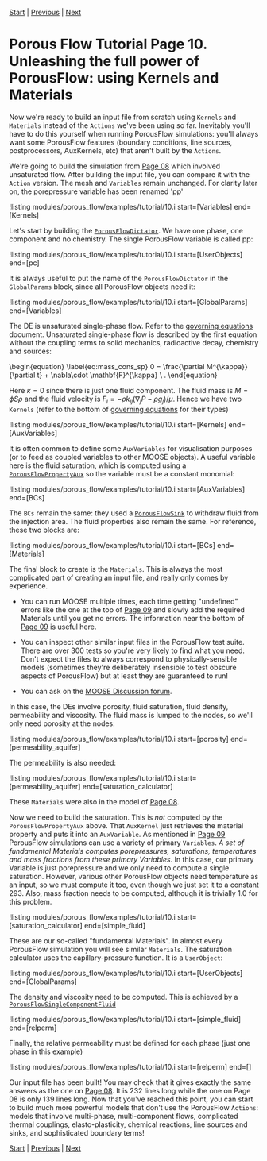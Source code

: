 [Start](porous_flow/tutorial_00.md) |
[Previous](porous_flow/tutorial_09.md) |
[Next](porous_flow/tutorial_11.md)

# Porous Flow Tutorial Page 10.  Unleashing the full power of PorousFlow: using Kernels and Materials

Now we're ready to build an input file from scratch using `Kernels` and `Materials` instead of the `Actions` we've been using so far.  Inevitably you'll have to do this yourself when running PorousFlow simulations: you'll always want some PorousFlow features (boundary conditions, line sources, postprocessors, AuxKernels, etc) that aren't built by the `Actions`.

We're going to build the simulation from [Page 08](porous_flow/tutorial_08.md) which involved unsaturated flow.  After building the input file, you can compare it with the `Action` version.  The mesh and `Variables` remain unchanged.  For clarity later on, the porepressure variable has been renamed 'pp'

!listing modules/porous_flow/examples/tutorial/10.i start=[Variables] end=[Kernels]

Let's start by building the [`PorousFlowDictator`](PorousFlowDictator.md).  We have one phase, one component and no chemistry.  The single PorousFlow variable is called pp:

!listing modules/porous_flow/examples/tutorial/10.i start=[UserObjects] end=[pc]

It is always useful to put the name of the `PorousFlowDictator` in the `GlobalParams` block, since all PorousFlow objects need it:

!listing modules/porous_flow/examples/tutorial/10.i start=[GlobalParams] end=[Variables]

The DE is unsaturated single-phase flow.  Refer to the [governing equations](porous_flow/governing_equations.md) document.  Unsaturated single-phase flow is described by the first equation without the coupling terms to solid mechanics, radioactive decay, chemistry and sources:

\begin{equation}
\label{eq:mass_cons_sp}
0 = \frac{\partial M^{\kappa}}{\partial t} + \nabla\cdot \mathbf{F}^{\kappa}  \ .
\end{equation}

Here $\kappa = 0$ since there is just one fluid component.  The fluid mass is $M = \phi S \rho$ and the fluid velocity is $F_{i} = -\rho k_{ij} (\nabla_{j} P - \rho g_{j}) / \mu$.  Hence we have two `Kernels` (refer to the bottom of [governing equations](porous_flow/governing_equations.md) for their types)

!listing modules/porous_flow/examples/tutorial/10.i start=[Kernels] end=[AuxVariables]

It is often common to define some `AuxVariables` for visualisation purposes (or to feed as coupled variables to other MOOSE objects).  A useful variable here is the fluid saturation, which is computed using a [`PorousFlowPropertyAux`](PorousFlowPropertyAux.md) so the variable must be a constant monomial:

!listing modules/porous_flow/examples/tutorial/10.i start=[AuxVariables] end=[BCs]

The `BCs` remain the same: they used a [`PorousFlowSink`](porous_flow/boundaries.md) to withdraw fluid from the injection area.  The fluid properties also remain the same.  For reference, these two blocks are:

!listing modules/porous_flow/examples/tutorial/10.i start=[BCs] end=[Materials]

The final block to create is the `Materials`.  This is always the most complicated part of creating an input file, and really only comes by experience.

- You can run MOOSE multiple times, each time getting "undefined"
  errors like the one at the top of [Page 09](porous_flow/tutorial_09.md) and slowly add the required
  Materials until you get no errors.  The information near the bottom
  of [Page 09](porous_flow/tutorial_09.md) is useful here.

- You can inspect other similar input files in the PorousFlow test
  suite.  There are over 300 tests so you're very likely to find what
  you need.  Don't expect the files to always correspond to
  physically-sensible models (sometimes they're deliberately
  insensible to test obscure aspects of PorousFlow) but at least they
  are guaranteed to run!

- You can ask on the [MOOSE Discussion forum](https://github.com/idaholab/moose/discussions).

In this case, the DEs involve porosity, fluid saturation, fluid density, permeability and viscosity.  The fluid mass is lumped to the nodes, so we'll only need porosity at the nodes:

!listing modules/porous_flow/examples/tutorial/10.i start=[porosity] end=[permeability_aquifer]

The permeability is also needed:

!listing modules/porous_flow/examples/tutorial/10.i start=[permeability_aquifer] end=[saturation_calculator]

These `Materials` were also in the model of [Page 08](porous_flow/tutorial_08.md).

Now we need to build the saturation.  This is *not* computed by the `PorousFlowPropertyAux` above.  That `AuxKernel` just retrieves the material property and puts it into an `AuxVariable`.  As mentioned in [Page 09](porous_flow/tutorial_09.md) PorousFlow simulations can use a variety of primary `Variables`.  *A set of fundamental Materials computes porepressures, saturations, temperatures and mass fractions from these primary Variables*.  In this case, our primary Variable is just porepressure and we only need to compute a single saturation.  However, various other PorousFlow objects need temperature as an input, so we must compute it too, even though we just set it to a constant 293.  Also, mass fraction needs to be computed, although it is trivially 1.0 for this problem.

!listing modules/porous_flow/examples/tutorial/10.i start=[saturation_calculator] end=[simple_fluid]

These are our so-called "fundamental Materials".  In almost every PorousFlow simulation you will see similar `Materials`.  The saturation calculator uses the capillary-pressure function.  It is a `UserObject`:

!listing modules/porous_flow/examples/tutorial/10.i start=[UserObjects] end=[GlobalParams]

The density and viscosity need to be computed.  This is achieved by a [`PorousFlowSingleComponentFluid`](PorousFlowSingleComponentFluid.md)

!listing modules/porous_flow/examples/tutorial/10.i start=[simple_fluid] end=[relperm]

Finally, the relative permeability must be defined for each phase (just one phase in this example)

!listing modules/porous_flow/examples/tutorial/10.i start=[relperm] end=[]

Our input file has been built!  You may check that it gives exactly the same answers as the one on [Page 08](porous_flow/tutorial_08.md).  It is 232 lines long while the one on Page 08 is only 139 lines long.  Now that you've reached this point, you can start to build much more powerful models that don't use the PorousFlow `Actions`: models that involve multi-phase, multi-component flows, complicated thermal couplings, elasto-plasticity, chemical reactions, line sources and sinks, and sophisticated boundary terms!

[Start](porous_flow/tutorial_00.md) |
[Previous](porous_flow/tutorial_09.md) |
[Next](porous_flow/tutorial_11.md)
